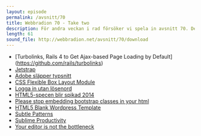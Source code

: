 ```yaml
---
layout: episode
permalink: /avsnitt/70
title: Webbradion 70 - Take two
description: För andra veckan i rad försöker vi spela in avsnitt 70. Den här gången går det bättre.
length: 61
sound_file: http://webbradion.net/avsnitt/70/download
---
```


* [Turbolinks, Rails 4 to Get Ajax-based Page Loading by Default]
(https://github.com/rails/turbolinks)
* [Jetstrap](http://jetstrap.com/)
* [Adobe släpper typsnitt](http://blogs.adobe.com/typblography/2012/09/source-code-pro.html)
* [CSS Flexible Box Layout Module](http://www.w3.org/TR/2012/CR-css3-flexbox-20120918/)
* [Logga in utan lösenord](http://notes.xoxco.com/post/27999787765/is-it-time-for-password-less-login)
* [HTML5-specen blir spikad 2014](http://www.sitepoint.com/w3c-html5-2014-plan/)
* [Please stop embedding bootstrap classes in your html](http://ruby.bvision.com/blog/please-stop-embedding-bootstrap-classes-in-your-html)
* [HTML5 Blank Wordpress Template](http://www.toddmotto.com/html5blank/)
* [Subtle Patterns](http://subtlepatterns.com/thumbnail-view/)
* [Sublime Productivity](https://leanpub.com/sublime-productivity)
* [Your editor is not the bottleneck](http://lateral.netmanagers.com.ar/weblog/posts/your-editor-is-not-the-bottleneck.html)

